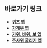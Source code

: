 ## 바로가기 링크

- [**퀴즈 앱**](https://github.com/CodingVirus/Flutter_Study/tree/master/quiz_app)
- [**가계부 앱**](https://github.com/CodingVirus/Flutter_Study/tree/master/expense_tracker)
- [**가위, 바위, 보 앱**](https://github.com/CodingVirus/Flutter_Study/tree/master/rsp_app)
- [**주사위 굴리기 앱**](https://github.com/CodingVirus/Flutter_Study/tree/master/dice_roller)


